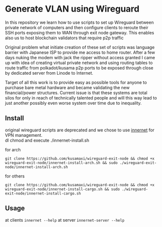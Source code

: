 
# Generate VLAN using Wireguard
In this repository we learn how to use scripts to set up Wireguard between private network
of computers and then configure clients to reroute their SSH ports exposing them to WAN
through exit node gateway. This enables also us to host blockchain validators that 
require p2p traffic 

Original problem what initiate creation of these set of scripts was language barrier with
Japanese ISP to provide me access to home router. After a few days nuking the modem with
jack the ripper without access granted I came up with idea of creating virtual private network
and using routing tables to route traffic from polkadot/kusama p2p ports to
be exposed through close by dedicated server from Linode to Internet.

Target of all this work is to provide easy as possible tools for anyone to purchase bare metal
hardware and became validating the new financial/power structures. Current issue is that these
systems are total silos for only in reach of technically talented people and will this way
lead to just another possibly even worse system over time due to inequality.


## Install
original wireguard scripts are deprecated and we chose to use
[innernet](https://github.com/tonarino/innernet) for VPN management.  
dl chmod and execute ./innernet-install.sh

for arch
```
git clone https://github.com/kusamaxi/wireguard-exit-node && chmod +x wireguard-exit-node/innernet-install-arch.sh && sudo ./wireguard-exit-node/innernet-install-arch.sh
```

for others
```
git clone https://github.com/kusamaxi/wireguard-exit-node && chmod +x wireguard-exit-node/innernet-install-cargo.sh && sudo ./wireguard-exit-node/innernet-install-cargo.sh
```
## Usage
at clients
`innernet --help`
at server
`innernet-server --help`
